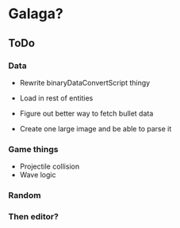 # Galaga? 

## ToDo
### Data
* Rewrite binaryDataConvertScript thingy
* Load in rest of entities
* Figure out better way to fetch bullet data


* Create one large image and be able to parse it

### Game things
* Projectile collision
* Wave logic

### Random

### Then editor?